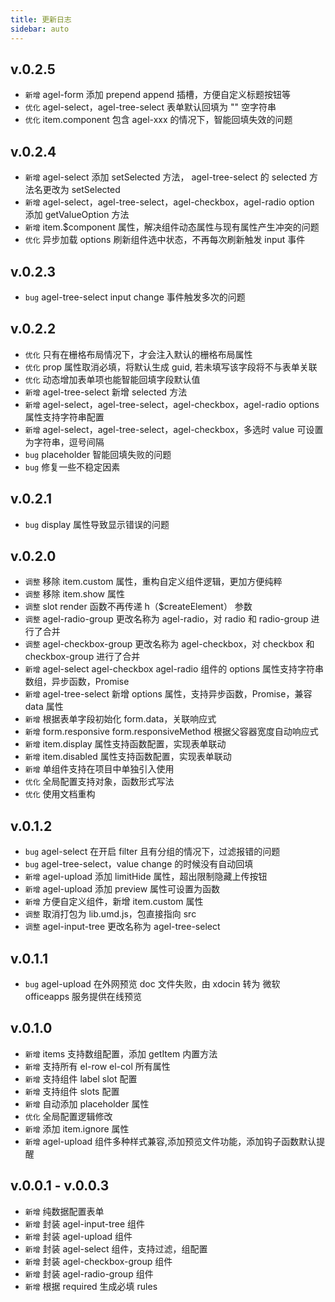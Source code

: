 ```yaml
---
title: 更新日志
sidebar: auto
---
```



## v.0.2.5

- `新增` agel-form 添加 prepend append 插槽，方便自定义标题按钮等
- `优化` agel-select，agel-tree-select 表单默认回填为 "" 空字符串 
- `优化` item.component 包含 agel-xxx 的情况下，智能回填失效的问题

## v.0.2.4

- `新增` agel-select 添加 setSelected 方法， agel-tree-select 的 selected 方法名更改为 setSelected
- `新增` agel-select，agel-tree-select，agel-checkbox，agel-radio option 添加 getValueOption 方法
- `新增` item.$component 属性，解决组件动态属性与现有属性产生冲突的问题
- `优化` 异步加载 options 刷新组件选中状态，不再每次刷新触发 input 事件

## v.0.2.3

- `bug` agel-tree-select input change 事件触发多次的问题

## v.0.2.2

- `优化` 只有在栅格布局情况下，才会注入默认的栅格布局属性
- `优化` prop 属性取消必填，将默认生成 guid, 若未填写该字段将不与表单关联
- `优化` 动态增加表单项也能智能回填字段默认值
- `新增` agel-tree-select 新增 selected 方法
- `新增` agel-select，agel-tree-select，agel-checkbox，agel-radio options 属性支持字符串配置
- `新增` agel-select，agel-tree-select，agel-checkbox，多选时 value 可设置为字符串，逗号间隔
- `bug` placeholder 智能回填失败的问题
- `bug`  修复一些不稳定因素


## v.0.2.1
- `bug` display 属性导致显示错误的问题

## v.0.2.0
- `调整` 移除 item.custom 属性，重构自定义组件逻辑，更加方便纯粹
- `调整` 移除 item.show 属性
- `调整` slot render 函数不再传递 h（$createElement） 参数
- `调整` agel-radio-group 更改名称为 agel-radio，对 radio 和 radio-group 进行了合并
- `调整` agel-checkbox-group 更改名称为 agel-checkbox，对 checkbox 和 checkbox-group 进行了合并
- `新增` agel-select agel-checkbox agel-radio 组件的 options 属性支持字符串数组，异步函数，Promise
- `新增` agel-tree-select 新增 options 属性，支持异步函数，Promise，兼容 data 属性
- `新增` 根据表单字段初始化 form.data，关联响应式
- `新增` form.responsive  form.responsiveMethod 根据父容器宽度自动响应式
- `新增` item.display  属性支持函数配置，实现表单联动
- `新增` item.disabled 属性支持函数配置，实现表单联动
- `新增` 单组件支持在项目中单独引入使用
- `优化` 全局配置支持对象，函数形式写法
- `优化` 使用文档重构

## v.0.1.2
- `bug` agel-select 在开启 filter 且有分组的情况下，过滤报错的问题
- `bug` agel-tree-select，value change 的时候没有自动回填
- `新增` agel-upload 添加 limitHide 属性，超出限制隐藏上传按钮
- `新增` agel-upload 添加 preview 属性可设置为函数
- `新增` 方便自定义组件，新增 item.custom 属性
- `调整` 取消打包为 lib.umd.js，包直接指向 src
- `调整` agel-input-tree 更改名称为 agel-tree-select

## v.0.1.1
- `bug` agel-upload 在外网预览 doc 文件失败，由 xdocin 转为 微软 officeapps 服务提供在线预览

## v.0.1.0
- `新增` items 支持数组配置，添加 getItem 内置方法
- `新增` 支持所有 el-row el-col 所有属性
- `新增` 支持组件 label slot 配置 
- `新增` 支持组件 slots 配置 
- `新增` 自动添加 placeholder 属性
- `优化` 全局配置逻辑修改
- `新增` 添加 item.ignore 属性
- `新增` agel-upload 组件多种样式兼容,添加预览文件功能，添加钩子函数默认提醒


## v.0.0.1 - v.0.0.3
- `新增` 纯数据配置表单
- `新增` 封装 agel-input-tree 组件
- `新增` 封装 agel-upload 组件
- `新增` 封装 agel-select 组件，支持过滤，组配置
- `新增` 封装 agel-checkbox-group 组件
- `新增` 封装 agel-radio-group 组件
- `新增` 根据 required 生成必填 rules